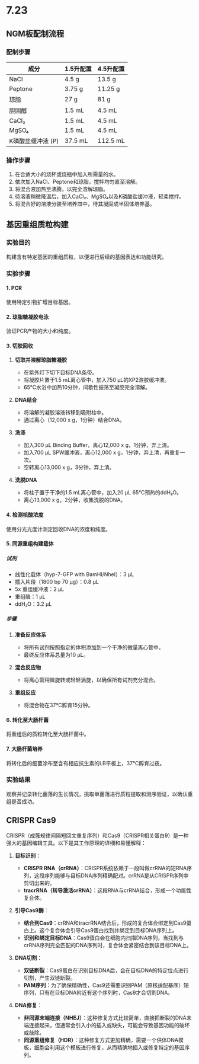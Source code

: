 # 7.23

## NGM板配制流程

### 配制步骤

| 成分                | 1.5升配置       | 4.5升配置       |
|------------------|---------------|---------------|
| NaCl             | 4.5 g         | 13.5 g        |
| Peptone          | 3.75 g        | 11.25 g       |
| 琼脂             | 27 g          | 81 g          |
| 胆固醇           | 1.5 mL        | 4.5 mL        |
| CaCl₂            | 1.5 mL        | 4.5 mL        |
| MgSO₄            | 1.5 mL        | 4.5 mL        |
| K磷酸盐缓冲液 (P) | 37.5 mL       | 112.5 mL      |

### 操作步骤
1. 在合适大小的烧杯或烧瓶中加入所需量的水。
2. 依次加入NaCl、Peptone和琼脂，搅拌均匀直至溶解。
3. 将混合液加热至沸腾，以完全溶解琼脂。
4. 待溶液稍微降温后，加入CaCl₂、MgSO₄以及K磷酸盐缓冲液，轻柔搅拌。
5. 将混合好的溶液分装至培养皿中，待其凝固成半固体培养基。

## 基因重组质粒构建

### 实验目的
构建含有特定基因的重组质粒，以便进行后续的基因表达和功能研究。

### 实验步骤

#### 1. PCR
使用特定引物扩增目标基因。

#### 2. 琼脂糖凝胶电泳
验证PCR产物的大小和纯度。

#### 3. 切胶回收

1. **切取并溶解琼脂糖凝胶**
   - 在紫外灯下切下目标DNA条带。
   - 将凝胶片置于1.5 mL离心管中，加入750 µL的XP2溶胶缓冲液。
   - 65°C水浴中加热10分钟，间歇性振荡至凝胶完全溶解。

2. **DNA结合**
   - 将溶解的凝胶溶液转移到吸附柱中。
   - 通过离心（12,000 x g，1分钟）结合DNA。

3. **洗涤**
   - 加入300 µL Binding Buffer，离心12,000 x g，1分钟，弃上清。
   - 加入700 µL SPW缓冲液，离心12,000 x g，1分钟，弃上清，再重复一次。
   - 空转离心13,000 x g，3分钟，弃上清。

4. **洗脱DNA**
   - 将柱子置于干净的1.5 mL离心管中，加入20 µL 65°C预热的ddH₂O。
   - 离心13,000 x g，2分钟，收集洗脱的DNA。

#### 4. 检测核酸浓度
使用分光光度计测定回收DNA的浓度和纯度。

#### 5. 同源重组构建载体

##### 试剂
- 线性化载体（hyp-7-GFP with BamHI/NheI）：3 µL
- 插入片段（1800 bp 70 µg）：0.8 µL
- 5x 重组缓冲液：2 µL
- 重组酶：1 µL
- ddH₂O：3.2 µL

##### 步骤

1. **准备反应体系**
   - 将所有试剂按照指定的体积添加到一个干净的微量离心管中。
   - 最终反应体系总量为10 µL。

2. **混合反应物**
   - 将离心管稍微旋转或轻轻涡旋，以确保所有试剂充分混合。

3. **重组反应**
   - 将混合物在37°C孵育15分钟。

#### 6. 转化至大肠杆菌
将重组后的质粒转化至大肠杆菌中。

#### 7. 大肠杆菌培养
将转化后的细菌涂布至含有相应抗生素的LB平板上，37°C孵育过夜。

### 实验结果
观察并记录转化菌落的生长情况，挑取单菌落进行质粒提取和测序验证，以确认重组是否成功。

## CRISPR Cas9

CRISPR（成簇规律间隔短回文重复序列）和Cas9（CRISPR相关蛋白9）是一种强大的基因编辑工具。以下是其工作原理的详细和易懂解释：

1. **目标识别**：
   - **CRISPR RNA（crRNA）**：CRISPR系统依赖于一段叫做crRNA的短RNA序列，这段序列能够与目标DNA序列精确配对。crRNA是从CRISPR序列中剪切出来的。
   - **tracrRNA（转导激活crRNA）**：这段RNA与crRNA结合，形成一个功能性复合体。

2. **引导Cas9酶**：
   - **结合到Cas9**：crRNA和tracrRNA结合后，形成的复合体会绑定到Cas9蛋白上。这个复合体会引导Cas9蛋白找到并绑定到目标DNA序列上。
   - **识别和绑定目标DNA**：Cas9蛋白会在细胞内扫描DNA序列，当找到与crRNA序列完全匹配的DNA序列时，复合体会紧密结合到该目标DNA上。

3. **DNA切割**：
   - **双链断裂**：Cas9蛋白在识别目标DNA后，会在目标DNA的特定位点进行切割，产生双链断裂。
   - **PAM序列**：为了确保精确性，Cas9还需要识别PAM（原核适配基序）短序列，只有在目标DNA附近有这个序列时，Cas9才会切割DNA。

4. **DNA修复**：
   - **非同源末端连接（NHEJ）**：这种修复方式比较简单，直接把断裂的DNA末端连接起来，但通常会引入小的插入或缺失，可能会导致基因功能的破坏或敲除。
   - **同源重组修复（HDR）**：这种修复方式更加精确，需要一个供体DNA模板，细胞会利用这个模板进行修复，从而精确地插入或修复特定的基因序列。